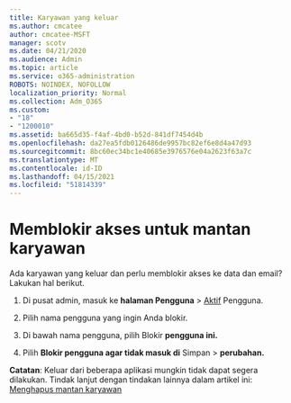 ```yaml
---
title: Karyawan yang keluar
ms.author: cmcatee
author: cmcatee-MSFT
manager: scotv
ms.date: 04/21/2020
ms.audience: Admin
ms.topic: article
ms.service: o365-administration
ROBOTS: NOINDEX, NOFOLLOW
localization_priority: Normal
ms.collection: Adm_O365
ms.custom:
- "18"
- "1200010"
ms.assetid: ba665d35-f4af-4bd0-b52d-841df7454d4b
ms.openlocfilehash: da27ea5fdb0126486de9957bc82ef6e8d4a47d93
ms.sourcegitcommit: 8bc60ec34bc1e40685e3976576e04a2623f63a7c
ms.translationtype: MT
ms.contentlocale: id-ID
ms.lasthandoff: 04/15/2021
ms.locfileid: "51814339"
---
```

# <a name="block-access-to-a-former-employee"></a>Memblokir akses untuk mantan karyawan

Ada karyawan yang keluar dan perlu memblokir akses ke data dan email? Lakukan hal berikut.
  
1. Di pusat admin, masuk ke **halaman Pengguna** \> [Aktif](https://go.microsoft.com/fwlink/p/?linkid=834822) Pengguna.

2. Pilih nama pengguna yang ingin Anda blokir.

3. Di bawah nama pengguna, pilih Blokir **pengguna ini.**

4. Pilih **Blokir pengguna agar tidak masuk di** Simpan \> **perubahan.**

**Catatan**: Keluar dari beberapa aplikasi mungkin tidak dapat segera dilakukan. Tindak lanjut dengan tindakan lainnya dalam artikel ini: [Menghapus mantan karyawan](https://docs.microsoft.com/microsoft-365/admin/add-users/remove-former-employee)
